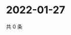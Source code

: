 # 2022-01-27

共 0 条

<!-- BEGIN WEIBO -->
<!-- 最后更新时间 Thu Jan 27 2022 14:00:47 GMT+0800 (China Standard Time) -->

<!-- END WEIBO -->
